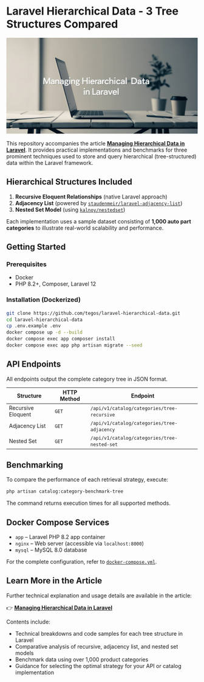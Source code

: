 # Laravel Hierarchical Data - 3 Tree Structures Compared

![Managing Hierarchical Data in Laravel](assets/poster.jpg)

This repository accompanies the article **[Managing Hierarchical Data in Laravel](https://dev.to/tegos/managing-hierarchical-data-in-laravel-apis-39de)**.
It provides practical implementations and benchmarks for three prominent techniques used to store and query hierarchical (tree-structured) data within the Laravel framework.

## Hierarchical Structures Included

1. **Recursive Eloquent Relationships** (native Laravel approach)
2. **Adjacency List** (powered by [`staudenmeir/laravel-adjacency-list`](https://github.com/staudenmeir/laravel-adjacency-list))
3. **Nested Set Model** (using [`kalnoy/nestedset`](https://github.com/lazychaser/laravel-nestedset))

Each implementation uses a sample dataset consisting of **1,000 auto part categories** to illustrate real-world scalability and performance.

## Getting Started

### Prerequisites

* Docker
* PHP 8.2+, Composer, Laravel 12

### Installation (Dockerized)

```bash
git clone https://github.com/tegos/laravel-hierarchical-data.git
cd laravel-hierarchical-data
cp .env.example .env
docker compose up -d --build
docker compose exec app composer install
docker compose exec app php artisan migrate --seed
```

## API Endpoints

All endpoints output the complete category tree in JSON format.

| Structure          | HTTP Method | Endpoint                                     |
|--------------------|-------------|----------------------------------------------|
| Recursive Eloquent | `GET`       | `/api/v1/catalog/categories/tree-recursive`  |
| Adjacency List     | `GET`       | `/api/v1/catalog/categories/tree-adjacency`  |
| Nested Set         | `GET`       | `/api/v1/catalog/categories/tree-nested-set` |

## Benchmarking

To compare the performance of each retrieval strategy, execute:

```bash
php artisan catalog:category-benchmark-tree
```

The command returns execution times for all supported methods.

## Docker Compose Services

* `app` – Laravel PHP 8.2 app container
* `nginx` – Web server (accessible via `localhost:8000`)
* `mysql` – MySQL 8.0 database

For the complete configuration, refer to [`docker-compose.yml`](./docker-compose.yml).

## Learn More in the Article

Further technical explanation and usage details are available in the article:

👉 **[Managing Hierarchical Data in Laravel](https://dev.to/tegos/managing-hierarchical-data-in-laravel-apis-39de)**

Contents include:

* Technical breakdowns and code samples for each tree structure in Laravel
* Comparative analysis of recursive, adjacency list, and nested set models
* Benchmark data using over 1,000 product categories
* Guidance for selecting the optimal strategy for your API or catalog implementation
